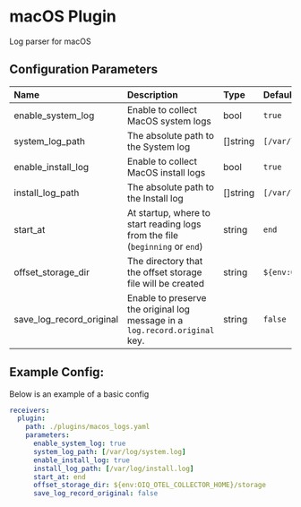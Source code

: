 # macOS Plugin

Log parser for macOS

## Configuration Parameters

| Name                     | Description                                                                  | Type     | Default                                  | Required | Values             |
| :----------------------- | :--------------------------------------------------------------------------- | :------- | :--------------------------------------- | :------- | :----------------- |
| enable_system_log        | Enable to collect MacOS system logs                                          | bool     | `true`                                   | false    |                    |
| system_log_path          | The absolute path to the System log                                          | []string | `[/var/log/system.log]`                  | false    |                    |
| enable_install_log       | Enable to collect MacOS install logs                                         | bool     | `true`                                   | false    |                    |
| install_log_path         | The absolute path to the Install log                                         | []string | `[/var/log/install.log]`                 | false    |                    |
| start_at                 | At startup, where to start reading logs from the file (`beginning` or `end`) | string   | `end`                                    | false    | `beginning`, `end` |
| offset_storage_dir       | The directory that the offset storage file will be created                   | string   | `${env:OIQ_OTEL_COLLECTOR_HOME}/storage` | false    |                    |
| save_log_record_original | Enable to preserve the original log message in a `log.record.original` key.  | string   | `false`                                  | false    |                    |

## Example Config:

Below is an example of a basic config

```yaml
receivers:
  plugin:
    path: ./plugins/macos_logs.yaml
    parameters:
      enable_system_log: true
      system_log_path: [/var/log/system.log]
      enable_install_log: true
      install_log_path: [/var/log/install.log]
      start_at: end
      offset_storage_dir: ${env:OIQ_OTEL_COLLECTOR_HOME}/storage
      save_log_record_original: false
```
